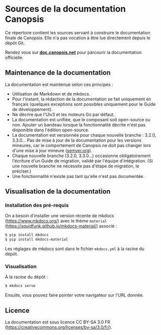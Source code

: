# Sources de la documentation Canopsis

Ce répertoire contient les sources servant à construire le documentation finale de Canopsis. Elle n'a pas vocation à être lue directement depuis le dépôt Git.

Rendez vous sur [**doc.canopsis.net**](https://doc.canopsis.net) pour parcourir la documentation officielle.

## Maintenance de la documentation

La documentation est maintenue selon ces principes :

*  Utilisation de Markdown et de mkdocs.
*  Pour l'instant, la rédaction de la documentation se fait uniquement en français (quelques exceptions sont possibles uniquement pour le Guide de développement).
*  Ne décrire que l'UIv3 et les moteurs Go par défaut.
*  La documentation est unifiée, que le composant soit open-source ou non. Ajouter un bandeau lorsque la fonctionnalité décrite n'est pas disponible dans l'édition open-source.
*  La documentation est versionnée pour chaque nouvelle branche : 3.2.0, 3.3.0… Pas de mise à jour de la documentation pour les versions mineures, car le comportement de Canopsis ne doit pas changer lors d'une mise à jour mineure ([semver.org](https://semver.org)).
*  Chaque nouvelle branche (3.2.0, 3.3.0…) occasionne obligatoirement l'écriture d'un Guide de migration, validé par l'équipe d'intégration. (Si une nouvelle branche ne nécessite pas d'étape de migration, le préciser.)
*  Une fonctionnalité n'existe pas tant qu'elle n'est pas documentée.

## Visualisation de la documentation

### Installation des pré-requis

On a besoin d'installer une version récente de mkdocs (https://www.mkdocs.org/) avec le thème `material` (https://squidfunk.github.io/mkdocs-material/) associé :

```sh
$ pip install mkdocs
$ pip install mkdocs-material
```

Les réglages de mkdocs sont dans le fichier `mkdocs.yml` à la racine du dépôt.

### Visualisation

À la racine du dépôt :

```sh
$ mkdocs serve 
```

Ensuite, vous pouvez faire pointer votre navigateur sur l'URL donnée.

## Licence

La documentation est sous licence CC BY-SA 3.0 FR (https://creativecommons.org/licenses/by-sa/3.0/fr/).
